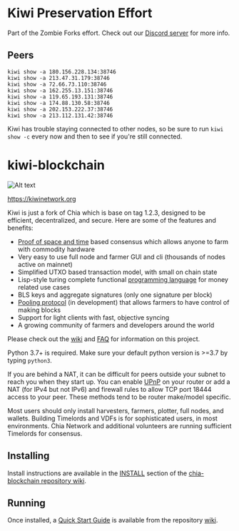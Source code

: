 # Kiwi Preservation Effort

Part of the Zombie Forks effort. Check out our [Discord server](https://discord.gg/wCQAT7zK) for more info.

## Peers

```
kiwi show -a 180.156.228.134:38746
kiwi show -a 213.47.31.179:38746
kiwi show -a 72.66.73.110:38746
kiwi show -a 162.255.13.151:38746
kiwi show -a 119.65.193.131:38746
kiwi show -a 174.88.130.58:38746
kiwi show -a 202.153.222.37:38746
kiwi show -a 213.112.131.42:38746
```

Kiwi has trouble staying connected to other nodes, so be sure to run `kiwi show -c` every now and then to see if you're still connected.

# kiwi-blockchain

![Alt text](https://kiwinetwork.org/img/kiwi-logo.svg)

https://kiwinetwork.org

Kiwi is just a fork of Chia which is base on tag 1.2.3, designed to be efficient, decentralized, and secure. Here are some of the features and benefits:
* [Proof of space and time](https://docs.google.com/document/d/1tmRIb7lgi4QfKkNaxuKOBHRmwbVlGL4f7EsBDr_5xZE/edit) based consensus which allows anyone to farm with commodity hardware
* Very easy to use full node and farmer GUI and cli (thousands of nodes active on mainnet)
* Simplified UTXO based transaction model, with small on chain state
* Lisp-style turing complete functional [programming language](https://chialisp.com/) for money related use cases
* BLS keys and aggregate signatures (only one signature per block)
* [Pooling protocol](https://www.chia.net/2020/11/10/pools-in-chia.html) (in development) that allows farmers to have control of making blocks
* Support for light clients with fast, objective syncing
* A growing community of farmers and developers around the world

Please check out the [wiki](https://github.com/Chia-Network/chia-blockchain/wiki)
and [FAQ](https://github.com/Chia-Network/chia-blockchain/wiki/FAQ) for
information on this project.

Python 3.7+ is required. Make sure your default python version is >=3.7
by typing `python3`.

If you are behind a NAT, it can be difficult for peers outside your subnet to
reach you when they start up. You can enable
[UPnP](https://www.homenethowto.com/ports-and-nat/upnp-automatic-port-forward/)
on your router or add a NAT (for IPv4 but not IPv6) and firewall rules to allow
TCP port 18444 access to your peer.
These methods tend to be router make/model specific.

Most users should only install harvesters, farmers, plotter, full nodes, and wallets.
Building Timelords and VDFs is for sophisticated users, in most environments.
Chia Network and additional volunteers are running sufficient Timelords
for consensus.

## Installing

Install instructions are available in the
[INSTALL](https://github.com/Chia-Network/chia-blockchain/wiki/INSTALL)
section of the
[chia-blockchain repository wiki](https://github.com/Chia-Network/chia-blockchain/wiki).

## Running

Once installed, a
[Quick Start Guide](https://github.com/Chia-Network/chia-blockchain/wiki/Quick-Start-Guide)
is available from the repository
[wiki](https://github.com/Chia-Network/chia-blockchain/wiki).
